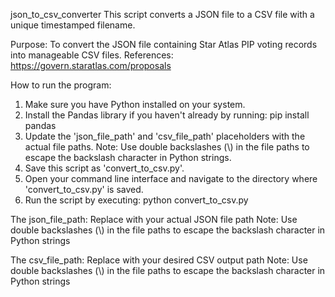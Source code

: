 json_to_csv_converter
This script converts a JSON file to a CSV file with a unique timestamped filename.

Purpose: To convert the JSON file containing Star Atlas PIP voting records into manageable CSV files. 
References: https://govern.staratlas.com/proposals   

How to run the program:
1. Make sure you have Python installed on your system.
2. Install the Pandas library if you haven't already by running:
   pip install pandas
3. Update the 'json_file_path' and 'csv_file_path' placeholders with the actual file paths.
   Note: Use double backslashes (\\) in the file paths to escape the backslash character in Python strings.
4. Save this script as 'convert_to_csv.py'.
5. Open your command line interface and navigate to the directory where 'convert_to_csv.py' is saved.
6. Run the script by executing:
   python convert_to_csv.py

The json_file_path: 
Replace with your actual JSON file path
Note: Use double backslashes (\\) in the file paths to escape the backslash character in Python strings

The csv_file_path:
Replace with your desired CSV output path
Note: Use double backslashes (\\) in the file paths to escape the backslash character in Python strings



